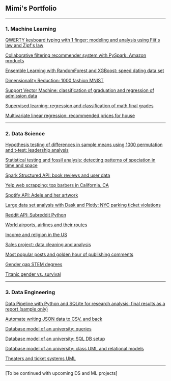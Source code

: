 ## Mimi's Portfolio

---

### 1. Machine Learning

[QWERTY keyboard typing with 1 finger: modeling and analysis using Fiit's law and Zipf's law](/keyboardMA.md)

[Collaborative filtering recommender system with PySpark: Amazon products](/rs.md)

[Ensemble Learning with RandomForest and XGBoost: speed dating data set](/EL.md)

<!---<img src="images/dating.jpg"/>--->

[Dimensionality Reduction: 1000 fashion MNIST](/dr.md)

<!---<img src="images/output_26_0.png"/>--->

[Support Vector Machine: classification of graduation and regression of admission data](/svm.md)

<!---<img src="images/uni.jpg"/>--->

[Supervised learning: regression and classification of math final grades](/studentML.md)

<!---<img src="images/student.jpg"/>--->

[Multivariate linear regression: recommended prices for house](/houseLR.md)

<!---<img src="images/house.jpg"/>--->


---


### 2. Data Science

[Hypothesis testing of differences in sample means using 1000 permutation and t-test: leadership analysis](/meanTesting.md)

[Statistical testing and fossil analysis: detecting patterns of speciation in time and space](/fossil.md)

[Spark Structured API: book reviews and user data](/bookRev-sparkAPI.md)

[Yelp web scrapping: top barbers in California, CA](/mimi-yelp-webScrap.md)

<!---<img src="images/yelp.png"/>--->

[Spotify API: Adele and her artwork](/spotifyApi.md)

<!---<img src="images/spotify.png"/>--->

[Large data set analysis with Dask and Plotly: NYC parking ticket violations](/nycParkingTickets.md)

<!---<img src="images/new-york-city-parking-ticket.jpg"/>--->

[Reddit API: Subreddit Python](/reddit-api.md)

<!---<img src="images/reddit.png"/>--->

[World airports, airlines and their routes](/airport.md)

<!---<img src="images/airport.jpg"/>--->

[Income and religion in the US](/pew.md)

<!---<img src="images/religionUs.png"/>--->

[Sales project: data cleaning and analysis](/dressSales.md)

<!---<img src="images/dressSales.jpg"/>--->

[Most popular posts and golden hour of publishing comments](/hackerNews.md)

<!---<img src="images/hackerNews.jpg"/>--->

[Gender gap STEM degrees](/stemDegree.md)

<!---<img src="images/stemDegree.jpg"/>--->

[Titanic gender vs. survival](/titanic.md)

<!---<img src="images/titanic.jpg"/>--->


---


### 3. Data Engineering

[Data Pipeline with Python and SQLite for research analysis: final results as a report (sample only)](/sample_covidRep.pdf)

[Automate writing JSON data to CSV, and back](/jsonCsv.md)

<!---<img src="images/json.png"/>--->

[Database model of an university: queries](/uniDB-queries.txt)

<!---<img src="images/sql.png"/>--->

[Database model of an university: SQL DB setup](/uniDB-setup.txt)

<!---<img src="images/sql.png"/>--->

[Database model of an university: class UML and relational models](/uniDB.md)

[Theaters and ticket systems UML](/theaterUML.md)

---


[To be continued with upcoming DS and ML projects]
